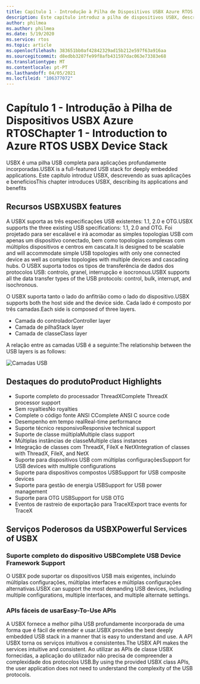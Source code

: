 ```yaml
---
title: Capítulo 1 - Introdução à Pilha de Dispositivos USBX Azure RTOS
description: Este capítulo introduz a pilha de dispositivos USBX, descrevendo as suas aplicações e benefícios.
author: philmea
ms.author: philmea
ms.date: 5/19/2020
ms.service: rtos
ms.topic: article
ms.openlocfilehash: 383651bb0af42842329ad15b212e597f63a916aa
ms.sourcegitcommit: d8edbb3207fe99f8afb431597dac063e73383e68
ms.translationtype: MT
ms.contentlocale: pt-PT
ms.lasthandoff: 04/05/2021
ms.locfileid: "106377072"
---
```

# <a name="chapter-1---introduction-to-azure-rtos-usbx-device-stack"></a><span data-ttu-id="0da12-103">Capítulo 1 - Introdução à Pilha de Dispositivos USBX Azure RTOS</span><span class="sxs-lookup"><span data-stu-id="0da12-103">Chapter 1 - Introduction to Azure RTOS USBX Device Stack</span></span>

<span data-ttu-id="0da12-104">USBX é uma pilha USB completa para aplicações profundamente incorporadas.</span><span class="sxs-lookup"><span data-stu-id="0da12-104">USBX is a full-featured USB stack for deeply embedded applications.</span></span> <span data-ttu-id="0da12-105">Este capítulo introduz USBX, descrevendo as suas aplicações e benefícios</span><span class="sxs-lookup"><span data-stu-id="0da12-105">This chapter introduces USBX, describing its applications and benefits</span></span> 

## <a name="usbx-features"></a><span data-ttu-id="0da12-106">Recursos USBX</span><span class="sxs-lookup"><span data-stu-id="0da12-106">USBX features</span></span>

<span data-ttu-id="0da12-107">A USBX suporta as três especificações USB existentes: 1.1, 2.0 e OTG.</span><span class="sxs-lookup"><span data-stu-id="0da12-107">USBX supports the three existing USB specifications: 1.1, 2.0 and OTG.</span></span> <span data-ttu-id="0da12-108">Foi projetado para ser escalável e irá acomodar as simples topologias USB com apenas um dispositivo conectado, bem como topologias complexas com múltiplos dispositivos e centros em cascata.</span><span class="sxs-lookup"><span data-stu-id="0da12-108">It is designed to be scalable and will accommodate simple USB topologies with only one connected device as well as complex topologies with multiple devices and cascading hubs.</span></span> <span data-ttu-id="0da12-109">O USBX suporta todos os tipos de transferência de dados dos protocolos USB: controlo, granel, interrupção e isocronous.</span><span class="sxs-lookup"><span data-stu-id="0da12-109">USBX supports all the data transfer types of the USB protocols: control, bulk, interrupt, and isochronous.</span></span>

<span data-ttu-id="0da12-110">O USBX suporta tanto o lado do anfitrião como o lado do dispositivo.</span><span class="sxs-lookup"><span data-stu-id="0da12-110">USBX supports both the host side and the device side.</span></span> <span data-ttu-id="0da12-111">Cada lado é composto por três camadas.</span><span class="sxs-lookup"><span data-stu-id="0da12-111">Each side is composed of three layers.</span></span>

- <span data-ttu-id="0da12-112">Camada do controlador</span><span class="sxs-lookup"><span data-stu-id="0da12-112">Controller layer</span></span>
- <span data-ttu-id="0da12-113">Camada de pilha</span><span class="sxs-lookup"><span data-stu-id="0da12-113">Stack layer</span></span>
- <span data-ttu-id="0da12-114">Camada de classe</span><span class="sxs-lookup"><span data-stu-id="0da12-114">Class layer</span></span>

<span data-ttu-id="0da12-115">A relação entre as camadas USB é a seguinte:</span><span class="sxs-lookup"><span data-stu-id="0da12-115">The relationship between the USB layers is as follows:</span></span>

![Camadas USB](media/usbx-device-stack/usb-layers.png)

## <a name="product-highlights"></a><span data-ttu-id="0da12-117">Destaques do produto</span><span class="sxs-lookup"><span data-stu-id="0da12-117">Product Highlights</span></span>

- <span data-ttu-id="0da12-118">Suporte completo do processador ThreadX</span><span class="sxs-lookup"><span data-stu-id="0da12-118">Complete ThreadX processor support</span></span>
- <span data-ttu-id="0da12-119">Sem royalties</span><span class="sxs-lookup"><span data-stu-id="0da12-119">No royalties</span></span>
- <span data-ttu-id="0da12-120">Complete o código fonte ANSI C</span><span class="sxs-lookup"><span data-stu-id="0da12-120">Complete ANSI C source code</span></span>
- <span data-ttu-id="0da12-121">Desempenho em tempo real</span><span class="sxs-lookup"><span data-stu-id="0da12-121">Real-time performance</span></span>
- <span data-ttu-id="0da12-122">Suporte técnico responsivo</span><span class="sxs-lookup"><span data-stu-id="0da12-122">Responsive technical support</span></span>
- <span data-ttu-id="0da12-123">Suporte de classe múltipla</span><span class="sxs-lookup"><span data-stu-id="0da12-123">Multiple class support</span></span>
- <span data-ttu-id="0da12-124">Múltiplas instâncias de classe</span><span class="sxs-lookup"><span data-stu-id="0da12-124">Multiple class instances</span></span>
- <span data-ttu-id="0da12-125">Integração de classes com ThreadX, FileX e NetX</span><span class="sxs-lookup"><span data-stu-id="0da12-125">Integration of classes with ThreadX, FileX, and NetX</span></span>
- <span data-ttu-id="0da12-126">Suporte para dispositivos USB com múltiplas configurações</span><span class="sxs-lookup"><span data-stu-id="0da12-126">Support for USB devices with multiple configurations</span></span>
- <span data-ttu-id="0da12-127">Suporte para dispositivos compostos USB</span><span class="sxs-lookup"><span data-stu-id="0da12-127">Support for USB composite devices</span></span>
- <span data-ttu-id="0da12-128">Suporte para gestão de energia USB</span><span class="sxs-lookup"><span data-stu-id="0da12-128">Support for USB power management</span></span>
- <span data-ttu-id="0da12-129">Suporte para OTG USB</span><span class="sxs-lookup"><span data-stu-id="0da12-129">Support for USB OTG</span></span>
- <span data-ttu-id="0da12-130">Eventos de rastreio de exportação para TraceX</span><span class="sxs-lookup"><span data-stu-id="0da12-130">Export trace events for TraceX</span></span>

## <a name="powerful-services-of-usbx"></a><span data-ttu-id="0da12-131">Serviços Poderosos da USBX</span><span class="sxs-lookup"><span data-stu-id="0da12-131">Powerful Services of USBX</span></span>

### <a name="complete-usb-device-framework-support"></a><span data-ttu-id="0da12-132">Suporte completo do dispositivo USB</span><span class="sxs-lookup"><span data-stu-id="0da12-132">Complete USB Device Framework Support</span></span>

<span data-ttu-id="0da12-133">O USBX pode suportar os dispositivos USB mais exigentes, incluindo múltiplas configurações, múltiplas interfaces e múltiplas configurações alternativas.</span><span class="sxs-lookup"><span data-stu-id="0da12-133">USBX can support the most demanding USB devices, including multiple configurations, multiple interfaces, and multiple alternate settings.</span></span>

### <a name="easy-to-use-apis"></a><span data-ttu-id="0da12-134">APIs fáceis de usar</span><span class="sxs-lookup"><span data-stu-id="0da12-134">Easy-To-Use APIs</span></span>

<span data-ttu-id="0da12-135">A USBX fornece a melhor pilha USB profundamente incorporada de uma forma que é fácil de entender e usar.</span><span class="sxs-lookup"><span data-stu-id="0da12-135">USBX provides the best deeply embedded USB stack in a manner that is easy to understand and use.</span></span> <span data-ttu-id="0da12-136">A API USBX torna os serviços intuitivos e consistentes.</span><span class="sxs-lookup"><span data-stu-id="0da12-136">The USBX API makes the services intuitive and consistent.</span></span> <span data-ttu-id="0da12-137">Ao utilizar as APIs de classe USBX fornecidas, a aplicação do utilizador não precisa de compreender a complexidade dos protocolos USB.</span><span class="sxs-lookup"><span data-stu-id="0da12-137">By using the provided USBX class APIs, the user application does not need to understand the complexity of the USB protocols.</span></span>

